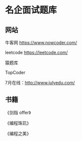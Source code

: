 # 名企面试题库

## 网站

牛客网 https://www.nowcoder.com/

leetcode https://leetcode.com/

猿题库

TopCoder

7月在线：http://www.julyedu.com/

## 书籍

《剑指 offer》

《编程珠玑》

《编程之美》
